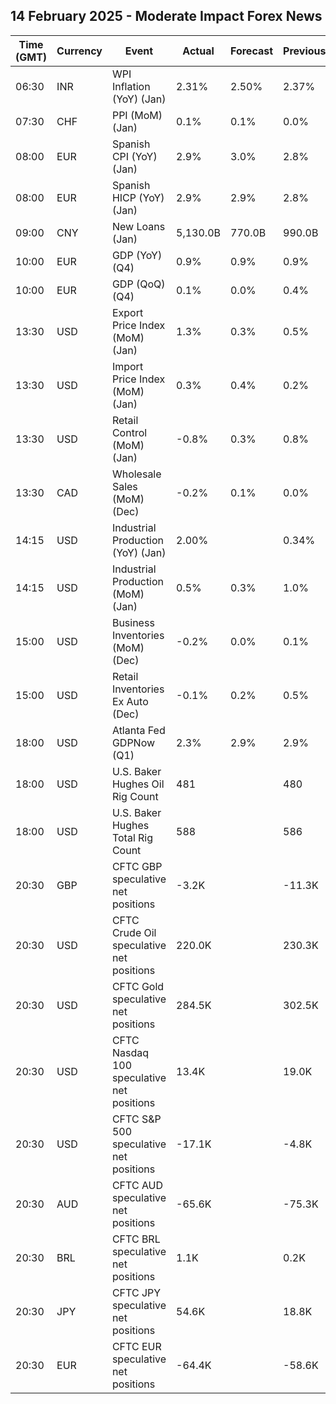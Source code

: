 ## 14 February 2025 - Moderate Impact Forex News

| Time (GMT) | Currency | Event | Actual | Forecast | Previous |
|------|----------|-------|--------|----------|----------|
| 06:30 | INR | WPI Inflation (YoY) (Jan) | 2.31% | 2.50% | 2.37% |
| 07:30 | CHF | PPI (MoM) (Jan) | 0.1% | 0.1% | 0.0% |
| 08:00 | EUR | Spanish CPI (YoY) (Jan) | 2.9% | 3.0% | 2.8% |
| 08:00 | EUR | Spanish HICP (YoY) (Jan) | 2.9% | 2.9% | 2.8% |
| 09:00 | CNY | New Loans (Jan) | 5,130.0B | 770.0B | 990.0B |
| 10:00 | EUR | GDP (YoY) (Q4) | 0.9% | 0.9% | 0.9% |
| 10:00 | EUR | GDP (QoQ) (Q4) | 0.1% | 0.0% | 0.4% |
| 13:30 | USD | Export Price Index (MoM) (Jan) | 1.3% | 0.3% | 0.5% |
| 13:30 | USD | Import Price Index (MoM) (Jan) | 0.3% | 0.4% | 0.2% |
| 13:30 | USD | Retail Control (MoM) (Jan) | -0.8% | 0.3% | 0.8% |
| 13:30 | CAD | Wholesale Sales (MoM) (Dec) | -0.2% | 0.1% | 0.0% |
| 14:15 | USD | Industrial Production (YoY) (Jan) | 2.00% |  | 0.34% |
| 14:15 | USD | Industrial Production (MoM) (Jan) | 0.5% | 0.3% | 1.0% |
| 15:00 | USD | Business Inventories (MoM) (Dec) | -0.2% | 0.0% | 0.1% |
| 15:00 | USD | Retail Inventories Ex Auto (Dec) | -0.1% | 0.2% | 0.5% |
| 18:00 | USD | Atlanta Fed GDPNow (Q1) | 2.3% | 2.9% | 2.9% |
| 18:00 | USD | U.S. Baker Hughes Oil Rig Count | 481 |  | 480 |
| 18:00 | USD | U.S. Baker Hughes Total Rig Count | 588 |  | 586 |
| 20:30 | GBP | CFTC GBP speculative net positions | -3.2K |  | -11.3K |
| 20:30 | USD | CFTC Crude Oil speculative net positions | 220.0K |  | 230.3K |
| 20:30 | USD | CFTC Gold speculative net positions | 284.5K |  | 302.5K |
| 20:30 | USD | CFTC Nasdaq 100 speculative net positions | 13.4K |  | 19.0K |
| 20:30 | USD | CFTC S&P 500 speculative net positions | -17.1K |  | -4.8K |
| 20:30 | AUD | CFTC AUD speculative net positions | -65.6K |  | -75.3K |
| 20:30 | BRL | CFTC BRL speculative net positions | 1.1K |  | 0.2K |
| 20:30 | JPY | CFTC JPY speculative net positions | 54.6K |  | 18.8K |
| 20:30 | EUR | CFTC EUR speculative net positions | -64.4K |  | -58.6K |
